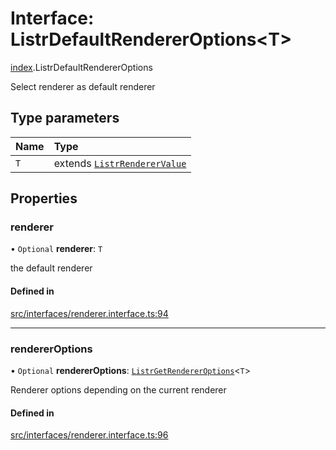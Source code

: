 # Interface: ListrDefaultRendererOptions<T\>

[index](../modules/index.md).ListrDefaultRendererOptions

Select renderer as default renderer

## Type parameters

| Name | Type                                                                 |
| :--- | :------------------------------------------------------------------- |
| `T`  | extends [`ListrRendererValue`](../types/index.ListrRendererValue.md) |

## Properties

### renderer

• `Optional` **renderer**: `T`

the default renderer

#### Defined in

[src/interfaces/renderer.interface.ts:94](https://github.com/cenk1cenk2/listr2/blob/12dcf06/src/interfaces/renderer.interface.ts#L94)

---

### rendererOptions

• `Optional` **rendererOptions**: [`ListrGetRendererOptions`](../types/index.ListrGetRendererOptions.md)<`T`\>

Renderer options depending on the current renderer

#### Defined in

[src/interfaces/renderer.interface.ts:96](https://github.com/cenk1cenk2/listr2/blob/12dcf06/src/interfaces/renderer.interface.ts#L96)
